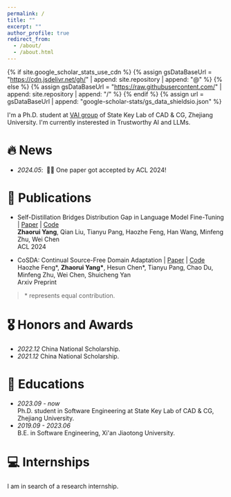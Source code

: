 ```yaml
---
permalink: /
title: ""
excerpt: ""
author_profile: true
redirect_from: 
  - /about/
  - /about.html
---
```


{% if site.google_scholar_stats_use_cdn %}
{% assign gsDataBaseUrl = "https://cdn.jsdelivr.net/gh/" | append: site.repository | append: "@" %}
{% else %}
{% assign gsDataBaseUrl = "https://raw.githubusercontent.com/" | append: site.repository | append: "/" %}
{% endif %}
{% assign url = gsDataBaseUrl | append: "google-scholar-stats/gs_data_shieldsio.json" %}

<span class='anchor' id='about-me'></span>

I'm a Ph.D. student at [VAI group](https://zjuvag.org/) of State Key Lab of CAD & CG, Zhejiang University. I'm currently insterested in Trustworthy AI and LLMs.

# 🔥 News
- *2024.05*: &nbsp;🎉🎉 One paper got accepted by ACL 2024!

# 📝 Publications
- Self-Distillation Bridges Distribution Gap in Language Model Fine-Tuning \| [Paper](https://arxiv.org/pdf/2402.13669) \| [Code](https://github.com/sail-sg/sdft) 
<br>**Zhaorui Yang**, Qian Liu, Tianyu Pang, Haozhe Feng, Han Wang, Minfeng Zhu, Wei Chen
<br>ACL 2024

- CoSDA: Continual Source-Free Domain Adaptation \| [Paper](https://arxiv.org/pdf/2304.06627) \| [Code](https://github.com/FengHZ/CoSDA) <strong><span class='AGjSco8AAAAJ:UeHWp8X0CEIC' data='DhtAFkwAAAAJ:ALROH1vI_8AC'></span></strong>
<br>Haozhe Feng\*, **Zhaorui Yang\***, Hesun Chen\*, Tianyu Pang, Chao Du, Minfeng Zhu, Wei Chen, Shuicheng Yan
<br>Arxiv Preprint

> \* represents equal contribution.

# 🎖 Honors and Awards
- *2022.12* China National Scholarship.
- *2021.12* China National Scholarship.

# 📖 Educations
- *2023.09 - now* <br> Ph.D. student in Software Engineering at State Key Lab of CAD & CG, Zhejiang University.
- *2019.09 - 2023.06* <br> B.E. in Software Engineering, Xi'an Jiaotong University.

# 💻 Internships
I am in search of a research internship.